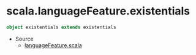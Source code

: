 
#                      scala.languageFeature.existentials                      #

```scala
object existentials extends existentials
```

* Source
  * [languageFeature.scala](https://github.com/scala/scala/tree/6d09a1ba5f/src/library/scala/languageFeature.scala#L1)

